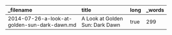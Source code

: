 | _filename                                    | title                           | long | _words |
| :------------------------------------------- | :------------------------------ | :--- | :----- |
| 2014-07-26-a-look-at-golden-sun-dark-dawn.md | A Look at Golden Sun: Dark Dawn | true | 299    |
